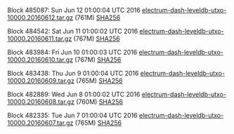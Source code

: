 Block 485087: Sun Jun 12 01:00:04 UTC 2016 [electrum-dash-leveldb-utxo-10000.20160612.tar.gz](https://transfer.sh/rWBYI/electrum-dash-leveldb-utxo-10000.20160612.tar.gz) (761M) [SHA256](https://transfer.sh/135qyF/electrum-dash-leveldb-utxo-10000.20160612.tar.gz.sha256)

Block 484542: Sat Jun 11 01:00:02 UTC 2016 [electrum-dash-leveldb-utxo-10000.20160611.tar.gz](https://transfer.sh/IoA9s/electrum-dash-leveldb-utxo-10000.20160611.tar.gz) (767M) [SHA256](https://transfer.sh/9Y8so/electrum-dash-leveldb-utxo-10000.20160611.tar.gz.sha256)

Block 483984: Fri Jun 10 01:00:03 UTC 2016 [electrum-dash-leveldb-utxo-10000.20160610.tar.gz](https://transfer.sh/t8cAW/electrum-dash-leveldb-utxo-10000.20160610.tar.gz) (767M) [SHA256](https://transfer.sh/8jlxa/electrum-dash-leveldb-utxo-10000.20160610.tar.gz.sha256)

Block 483438: Thu Jun  9 01:00:04 UTC 2016 [electrum-dash-leveldb-utxo-10000.20160609.tar.gz](https://transfer.sh/NaihD/electrum-dash-leveldb-utxo-10000.20160609.tar.gz) (765M) [SHA256](https://transfer.sh/Njdxn/electrum-dash-leveldb-utxo-10000.20160609.tar.gz.sha256)

Block 482889: Wed Jun  8 01:00:02 UTC 2016 [electrum-dash-leveldb-utxo-10000.20160608.tar.gz](https://transfer.sh/3ij4i/electrum-dash-leveldb-utxo-10000.20160608.tar.gz) (760M) [SHA256](https://transfer.sh/RHIwF/electrum-dash-leveldb-utxo-10000.20160608.tar.gz.sha256)

Block 482335: Tue Jun  7 01:00:04 UTC 2016 [electrum-dash-leveldb-utxo-10000.20160607.tar.gz](https://transfer.sh/6b9JX/electrum-dash-leveldb-utxo-10000.20160607.tar.gz) (765M) [SHA256](https://transfer.sh/xjr2a/electrum-dash-leveldb-utxo-10000.20160607.tar.gz.sha256)

